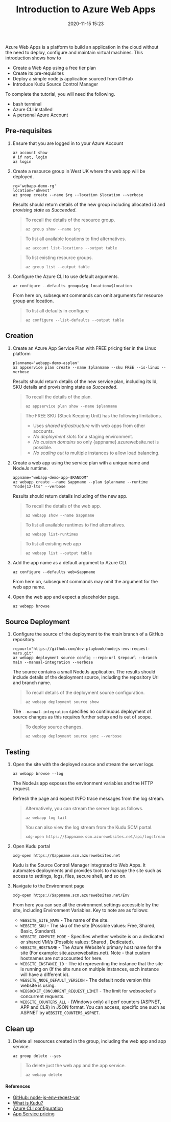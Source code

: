 ﻿---
title: Introduction to Azure Web Apps
index: 10
layout: post
date: 2020-11-15 15:23
categories: 
    - Azure CLI
    - Azure WebApps
permalink: azure-cli/webapps/introduction
tags: [
    az group create, 
    az appservice plan create, 
    az webapp create, 
    az configure --defaults,
    az webapp deployment source config
]
---

Azure Web Apps is a platform to build an application in the cloud without the need to deploy, configure and maintain virtual machines. This introduction shows how to

- Create a Web App using a free tier plan
- Create its pre-requisites
- Deploy a simple node js application sourced from GitHub 
- Introduce Kudu Source Control Manager

To complete the tutorial, you will need the following.

- bash terminal
- Azure CLI installed
- A personal Azure Account

## **Pre-requisites**

1. Ensure that you are logged in to your Azure Account

    ```shell
    az account show
    # if not, login
    az login
    ```

1. Create a resource group in West UK where the web app will be deployed.

    ```shell
    rg='webapp-demo-rg'
    location='ukwest'
    az group create --name $rg --location $location --verbose
    ```
    Results should return details of the new group including allocated id and _provising state_ as _Succeeded_.
    
    > To recall the details of the resource group.
    > ```
    > az group show --name $rg
    > ```

    > To list all available locations to find alternatives.
    > ```
    > az account list-locations --output table
    > ```
    
    > To list existing resource groups.
    > ```
    > az group list --output table
    > ```

1. Configure the Azure CLI to use default arguments.
    
    ```shell
    az configure --defaults group=$rg location=$location
    ```
    From here on, subsequent commands can omit arguments for resource group and location.
    > To list all defaults in configure
    > ```
    > az configure --list-defaults --output table
    > ```

## **Creation**

1. Create an Azure App Service Plan with FREE pricing tier in the Linux platform

    ```shell
    planname='webapp-demo-asplan'
    az appservice plan create --name $planname --sku FREE --is-linux --verbose
    ```
    Results should return details of the new service plan, including its Id, SKU details and provisioning state as _Succeeded_.

    > To recall the details of the plan.
    > ```
    > az appservice plan show --name $planname
    > ```

    > The FREE SKU (Stock Keeping Unit) has the following limitations.
    > - Uses _shared infrastructure_ with web apps from other accounts.
    > - _No deployment slots_ for a staging environment.
    > - _No custom domains_ so only {appname}.azurewebsite.net is possible.
    > - _No scaling out_ to multiple instances to allow load balancing.


1. Create a web app using the service plan with a unique name and NodeJs runtime.
    
    ```shell
    appname="webapp-demo-app-$RANDOM"
    az webapp create --name $appname --plan $planname --runtime "node|12-lts" --verbose
    ```
    Results should return details including of the new app.

    > To recall the details of the web app.
    > ```
    > az webapp show --name $appname
    > ```

    > To list all available runtimes to find alternatives.
    > ```
    > az webapp list-runtimes
    > ```

    > To list all existing web app
    > ```
    > az webapp list --output table
    > ```

1. Add the app name as a default argument to Azure CLI.
    
    ```shell
    az configure --defaults web=$appname
    ```
    From here on, subsequent commands may omit the argument for the web app name.

1. Open the web app and expect a placeholder page.

    ```shell
    az webapp browse
    ```

## **Source Deployment**

1. Configure the source of the deployment to the _main_ branch of a GitHub repository.

    ```shell
    repourl="https://github.com/dev-playbook/nodejs-env-request-vars.git"
    az webapp deployment source config --repo-url $repourl --branch main --manual-integration --verbose
    ```

    The source contains a small NodeJs application. The results should include details of the deployment source, including the repository Url and branch name.
    
    > To recall details of the deployment source configuration.
    > ```
    > az webapp deployment source show
    > ```

    The <code>--manual-integration</code> specifies no continuous deployment of source changes as this requires further setup and is out of scope.

    > To deploy source changes.
    > ```
    > az webapp deployment source sync --verbose
    > ```

## **Testing**

1. Open the site with the deployed source and stream the server logs.

    ```shell
    az webapp browse --log
    ```

    The NodeJs app exposes the environment variables and the HTTP request.


    Refresh the page and expect INFO trace messages from the log stream.

    > Alternatively, you can stream the server logs as follows.
    > ```
    > az webapp log tail
    > ```
    > You can also view the log stream from the Kudu SCM portal.
    > ```
    > xdg-open https://$appname.scm.azurewebsites.net/api/logstream
    > ```

1. Open Kudu portal

    ```shell
    xdg-open https://$appname.scm.azurewebsites.net
    ```

    Kudu is the Source Control Manager integrated to Web Apps. It automates deployments and provides tools to manage the site such as access to settings, logs, files, secure shell, and so on.

1. Navigate to the Environment page

    ```shell
    xdg-open https://$appname.scm.azurewebsites.net/Env
    ```

    From here you can see all the environment settings accessible by the site, including Environment Variables. Key to note are as follows:

    - <code>WEBSITE_SITE_NAME</code> - The name of the site.
    - <code>WEBSITE_SKU</code> - The sku of the site (Possible values: Free, Shared, Basic, Standard).
    - <code>WEBSITE_COMPUTE_MODE</code> - Specifies whether website is on a dedicated or shared VM/s (Possible values: Shared , Dedicated).
    - <code>WEBSITE_HOSTNAME</code> - The Azure Website's primary host name for the site (For example: site.azurewebsites.net). Note     - that custom hostnames are not accounted for here.
    - <code>WEBSITE_INSTANCE_ID</code> - The id representing the instance that the site is running on (If the site runs on multiple instances, each instance will have a different id).
    - <code>WEBSITE_NODE_DEFAULT_VERSION</code> - The default node version this website is using.
    - <code>WEBSOCKET_CONCURRENT_REQUEST_LIMIT</code> - The limit for websocket's concurrent requests.
    - <code>WEBSITE_COUNTERS_ALL</code> - (Windows only) all perf counters (ASPNET, APP and CLR) in JSON format. You can access, specific one such as ASPNET by <code>WEBSITE_COUNTERS_ASPNET</code>.

## **Clean up**

1. Delete all resources created in the group, including the web app and app service.

    ```shell
    az group delete --yes
    ```

    > To delete just the web app and the app service.
    > ```
    > az webapp delete
    > ```

#### References

- [GitHub: node-js-env-reqest-var](https://github.com/dev-playbook/nodejs-env-request-vars)
- [What is Kudu?](https://azure.microsoft.com/en-gb/resources/videos/what-is-kudu-with-david-ebbo/)
- [Azure CLI configuration](https://docs.microsoft.com/en-us/cli/azure/azure-cli-configuration)
- [App Service pricing](https://azure.microsoft.com/en-gb/pricing/details/app-service/windows/)
